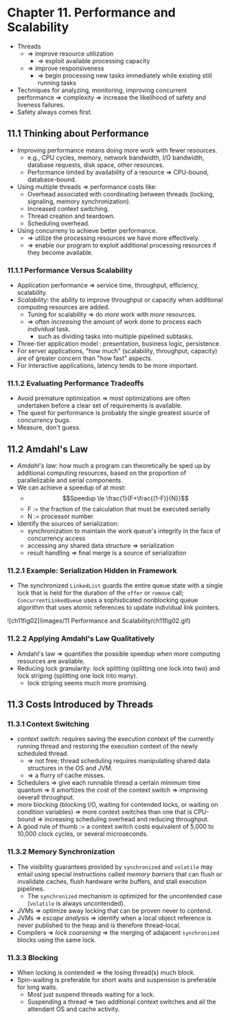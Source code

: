 # Chapter 11. Performance and Scalability

* Threads
  * => improve resource utilization
    * => exploit available processing capacity
  * => improve responsiveness
    * => begin processing new tasks immediately while existing still running tasks
* Techniques for analyzing, monitoring, improving concurrent performance => complexity => increase the likelihood of safety and liveness failures.
* Safety always comes first.

## 11.1 Thinking about Performance

* Improving performance means doing more work with fewer resources.
  * e.g., CPU cycles, memory, network bandwidth, I/O bandwidth, database requests, disk space, other resources.
  * Performance limited by availability of a resource => CPU-bound, database-bound.
* Using multiple threads => performance costs like:
  * Overhead associated with coordinating between threads (locking, signaling, memory synchronization).
  * Increased context switching.
  * Thread creation and teardown.
  * Scheduling overhead.
* Using concurreny to achieve better performance.
  * => utilize the processing resources we have more effectively.
  * => enable our program to exploit additional processing resources if they become available.

### 11.1.1 Performance Versus Scalability

* Application performance => service time, throughput, efficiency, scalability.
* *Scalability*: the ability to improve throughput or capacity when additional computing resources are added.
  * Tuning for scalability => do *more* work with *more* resources.
  * => often *increasing* the amount of work done to process each *individual* task.
    * such as dividing tasks into multiple pipelined subtasks.
* Three-tier application model : presentation, business logic, persistence.
* For server applications, "how much" (scalability, throughput, capacity) are of greater concern than "how fast" aspects.
* For interactive applications, latency tends to be more important.

### 11.1.2 Evaluating Performance Tradeoffs

* Avoid premature optimization => most optimizations are often undertaken before a clear set of requirements is available.
* The quest for performance is probably the single greatest source of concurrency bugs.
* Measure, don't guess.

## 11.2 Amdahl's Law

* *Amdahl's law*: how much a program can theoretically be sped up by additional computing resources, based on the proportion of parallelizable and serial components.
* We can achieve a speedup of at most:
  * $$Speedup \le \frac{1}{F+\frac{(1-F)}{N}}$$
  * F := the fraction of the calculation that must be executed serially
  * N := processor number
* Identify the sources of serialization:
  * synchronization to maintain the work queue's integrity in the face of concurrency access
  * accessing any shared data structure => serialization
  * result handling => final merge is a source of serialization

### 11.2.1 Example: Serialization Hidden in Framework

* The synchronized `LinkedList` guards the entire queue state with a single lock that is held for the duration of the `offer` or `remove` call; `ConcurrentLinkedQueue` uses a sophisticated nonblocking queue algorithm that uses atomic references to update individual link pointers.

![ch11fig02](images/11 Performance and Scalability/ch11fig02.gif)

### 11.2.2 Applying Amdahl's Law Qualitatively

* Amdahl's law => quantifies the possible speedup when more computing resources are available.
* Reducing lock granularity: lock splitting (splitting one lock into two) and lock striping (splitting one lock into many).
  * lock striping seems much more promising.

## 11.3 Costs Introduced by Threads

### 11.3.1 Context Switching

* *context switch*: requires saving the execution context of the currently running thread and restoring the execution context of the newly scheduled thread.
  * => not free; thread scheduling requires manipulating shared data structures in the OS and JVM.
  * => a flurry of cache misses.
* Schedulers => give each runnable thread a certain minimum time quantum => it amortizes the cost of the context switch => improving oeverall throughput.
* more blocking (blocking I/O, waiting for contended locks, or waiting on condition variables) => more context switches than one that is CPU-bound => increasing scheduling overhead and reducing throughput.
* A good rule of thumb := a context switch costs equivalent of 5,000 to 10,000 clock cycles, or several microseconds.

### 11.3.2 Memory Synchronization

* The visibility guarantees provided by `synchronized` and `volatile` may entail using special instructions called *memory barriers* that can flush or invalidate caches, flush hardware write buffers, and stall execution pipelines.
  * The `synchronized` mechanism is optimized for the uncontended case (`volatile` is always uncontended).
* JVMs => optimize away locking that can be proven never to contend.
* JVMs => *escape analysis* => identify when a local object reference is never published to the heap and is therefore thread-local.
* Compilers => *lock coarsening* => the merging of adajacent `synchronized` blocks using the same lock.

### 11.3.3 Blocking

* When locking is contended => the losing thread(s) much block.
* Spin-waiting is preferable for short waits and suspension is preferable for long waits.
  * Most just suspend threads waiting for a lock.
  * Suspending a thread => two additional context switches and all the attendant OS and cache activity.
